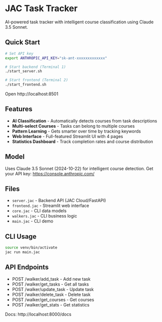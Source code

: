 # JAC Task Tracker

AI-powered task tracker with intelligent course classification using Claude 3.5 Sonnet.

## Quick Start

```bash
# Set API key
export ANTHROPIC_API_KEY="sk-ant-xxxxxxxxxxxxx"

# Start backend (Terminal 1)
./start_server.sh

# Start frontend (Terminal 2)
./start_frontend.sh
```

Open http://localhost:8501

## Features

- **AI Classification** - Automatically detects courses from task descriptions
- **Multi-select Courses** - Tasks can belong to multiple courses
- **Pattern Learning** - Gets smarter over time by tracking keywords
- **Web Interface** - Full-featured Streamlit UI with 4 pages
- **Statistics Dashboard** - Track completion rates and course distribution

## Model

Uses Claude 3.5 Sonnet (2024-10-22) for intelligent course detection.
Get your API key: https://console.anthropic.com/

## Files

- `server.jac` - Backend API (JAC Cloud/FastAPI)
- `frontend.jac` - Streamlit web interface
- `core.jac` - CLI data models
- `walkers.jac` - CLI business logic
- `main.jac` - CLI demo

## CLI Usage

```bash
source venv/bin/activate
jac run main.jac
```

## API Endpoints

- POST /walker/add_task - Add new task
- POST /walker/get_tasks - Get all tasks
- POST /walker/update_task - Update task
- POST /walker/delete_task - Delete task
- POST /walker/get_courses - Get courses
- POST /walker/get_stats - Get statistics

Docs: http://localhost:8000/docs
